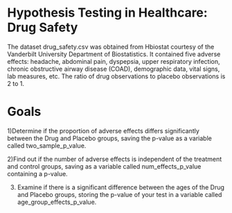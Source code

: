 <h1>Hypothesis Testing in Healthcare: Drug Safety</h1>

The dataset drug_safety.csv was obtained from Hbiostat courtesy of the Vanderbilt University Department of Biostatistics. It contained five adverse effects: headache, abdominal pain, dyspepsia, upper respiratory infection, chronic obstructive airway disease (COAD), demographic data, vital signs, lab measures, etc. The ratio of drug observations to placebo observations is 2 to 1.

<h1>Goals </h1>

1)Determine if the proportion of adverse effects differs significantly between the Drug and Placebo groups, saving the p-value as a variable called two_sample_p_value.

2)Find out if the number of adverse effects is independent of the treatment and control groups, saving as a variable called num_effects_p_value containing a p-value.

3) Examine if there is a significant difference between the ages of the Drug and Placebo groups, storing the p-value of your test in a variable called age_group_effects_p_value.
